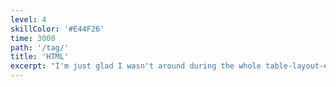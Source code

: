 ```yaml
---
level: 4
skillColor: '#E44F26'
time: 3000
path: '/tag/'
title: 'HTML'
excerpt: "I'm just glad I wasn't around during the whole table-layout-everything-fad."
---
```

